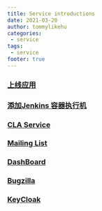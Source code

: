 ```yaml
---
title: Service introductions
date: 2021-03-20
author: tommylikehu
categories:
 - service
tags:
 - service
footer: true
---
```

### [上线应用](/service/app.md)
### [添加Jenkins 容器执行机](/service/jenkins-slave.md)
### [CLA Service](/service/cla)
### [Mailing List](/service/mailinglist)
### [DashBoard](/service/dashboard)
### [Bugzilla](/service/bugzilla)
### [KeyCloak](/service/keycloak)

